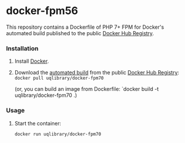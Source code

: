 docker-fpm56
============

This repository contains a Dockerfile of PHP 7+ FPM for Docker's automated build published to the public [Docker Hub Registry](https://registry.hub.docker.com/).

### Installation

1. Install [Docker](https://www.docker.com/).

2. Download the [automated build](https://registry.hub.docker.com/u/uqlibrary/docker-fpm56/) from the public [Docker Hub Registry](https://registry.hub.docker.com/): `docker pull uqlibrary/docker-fpm70`

   (or, you can build an image from Dockerfile: `docker build -t uqlibrary/docker-fpm70 .)

### Usage

1. Start the container:

    ```sh
    docker run uqlibrary/docker-fpm70
    ```
